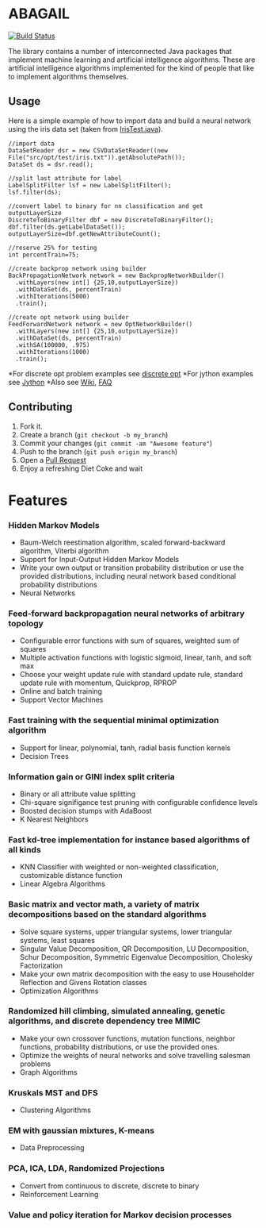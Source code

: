 ABAGAIL
=======

[![Build Status](https://travis-ci.org/pushkar/ABAGAIL.svg?branch=master)](https://travis-ci.org/pushkar/ABAGAIL)

The library contains a number of interconnected Java packages that implement machine learning and artificial intelligence algorithms. These are artificial intelligence algorithms implemented for the kind of people that like to implement algorithms themselves.

Usage
------

Here is a simple example of how to import data and build a neural network using the iris data set (taken from [IrisTest.java](https://github.com/pushkar/ABAGAIL/blob/master/src/opt/test/IrisTest.java)).  
```
//import data
DataSetReader dsr = new CSVDataSetReader((new File("src/opt/test/iris.txt")).getAbsolutePath());
DataSet ds = dsr.read();

//split last attribute for label
LabelSplitFilter lsf = new LabelSplitFilter();
lsf.filter(ds);

//convert label to binary for nn classification and get outputLayerSize
DiscreteToBinaryFilter dbf = new DiscreteToBinaryFilter();
dbf.filter(ds.getLabelDataSet());
outputLayerSize=dbf.getNewAttributeCount();

//reserve 25% for testing
int percentTrain=75;

//create backprop network using builder
BackPropagationNetwork network = new BackpropNetworkBuilder()
  .withLayers(new int[] {25,10,outputLayerSize})
  .withDataSet(ds, percentTrain)
  .withIterations(5000)
  .train();
  
//create opt network using builder
FeedForwardNetwork network = new OptNetworkBuilder()
  .withLayers(new int[] {25,10,outputLayerSize})
  .withDataSet(ds, percentTrain)
  .withSA(100000, .975)
  .withIterations(1000)
  .train();

```

*For discrete opt problem examples see [discrete opt](https://github.com/pushkar/ABAGAIL/tree/master/src/opt/test)
*For jython examples see [Jython](https://github.com/pushkar/ABAGAIL/tree/master/jython)
*Also see [Wiki](https://github.com/pushkar/ABAGAIL/wiki), [FAQ](https://github.com/pushkar/ABAGAIL/blob/master/faq.md) 

Contributing
------------

1. Fork it.
2. Create a branch (`git checkout -b my_branch`)
3. Commit your changes (`git commit -am "Awesome feature"`)
4. Push to the branch (`git push origin my_branch`)
5. Open a [Pull Request][1]
6. Enjoy a refreshing Diet Coke and wait 

Features
========

### Hidden Markov Models

* Baum-Welch reestimation algorithm, scaled forward-backward algorithm, Viterbi algorithm
* Support for Input-Output Hidden Markov Models
* Write your own output or transition probability distribution or use the provided distributions, including neural network based conditional probability distributions
* Neural Networks

### Feed-forward backpropagation neural networks of arbitrary topology
* Configurable error functions with sum of squares, weighted sum of squares
* Multiple activation functions with logistic sigmoid, linear, tanh, and soft max
* Choose your weight update rule with standard update rule, standard update rule with momentum, Quickprop, RPROP
* Online and batch training
* Support Vector Machines

### Fast training with the sequential minimal optimization algorithm
* Support for linear, polynomial, tanh, radial basis function kernels
* Decision Trees

### Information gain or GINI index split criteria
* Binary or all attribute value splitting
* Chi-square signifigance test pruning with configurable confidence levels
* Boosted decision stumps with AdaBoost
* K Nearest Neighbors

### Fast kd-tree implementation for instance based algorithms of all kinds
* KNN Classifier with weighted or non-weighted classification, customizable distance function
* Linear Algebra Algorithms

### Basic matrix and vector math, a variety of matrix decompositions based on the standard algorithms
* Solve square systems, upper triangular systems, lower triangular systems, least squares
* Singular Value Decomposition, QR Decomposition, LU Decomposition, Schur Decomposition, Symmetric Eigenvalue Decomposition, Cholesky Factorization
* Make your own matrix decomposition with the easy to use Householder Reflection and Givens Rotation classes
* Optimization Algorithms

### Randomized hill climbing, simulated annealing, genetic algorithms, and discrete dependency tree MIMIC
* Make your own crossover functions, mutation functions, neighbor functions, probability distributions, or use the provided ones.
* Optimize the weights of neural networks and solve travelling salesman problems
* Graph Algorithms

### Kruskals MST and DFS
* Clustering Algorithms

### EM with gaussian mixtures, K-means
* Data Preprocessing

### PCA, ICA, LDA, Randomized Projections
* Convert from continuous to discrete, discrete to binary
* Reinforcement Learning

### Value and policy iteration for Markov decision processes

[1]: https://help.github.com/articles/using-pull-requests
